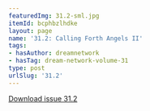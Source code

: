 ```yaml
---
featuredImg: 31.2-sml.jpg
itemId: bcphbzlhdke
layout: page
name: '31.2: Calling Forth Angels II'
tags:
- hasAuthor: dreamnetwork
- hasTag: dream-network-volume-31
type: post
urlSlug: '31.2'
---
```

<a href="../files/pdfs/Volume_31/31.2_angels_II.pdf" download="">Download issue 31.2</a>